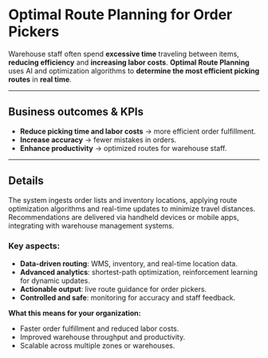 # Optimal Route Planning for Order Pickers

Warehouse staff often spend **excessive time** traveling between items, **reducing efficiency** and **increasing labor costs**. **Optimal Route Planning** uses AI and optimization algorithms to **determine the most efficient picking routes** in **real time**.  

---

## Business outcomes & KPIs 
- **Reduce picking time and labor costs** → more efficient order fulfillment.  
- **Increase accuracy** → fewer mistakes in orders.  
- **Enhance productivity** → optimized routes for warehouse staff.  

---

## Details

The system ingests order lists and inventory locations, applying route optimization algorithms and real-time updates to minimize travel distances. Recommendations are delivered via handheld devices or mobile apps, integrating with warehouse management systems.  


### Key aspects:
- **Data-driven routing**: WMS, inventory, and real-time location data.  
- **Advanced analytics**: shortest-path optimization, reinforcement learning for dynamic updates.  
- **Actionable output**: live route guidance for order pickers.  
- **Controlled and safe**: monitoring for accuracy and staff feedback.  

**What this means for your organization:**  
- Faster order fulfillment and reduced labor costs.  
- Improved warehouse throughput and productivity.  
- Scalable across multiple zones or warehouses. 